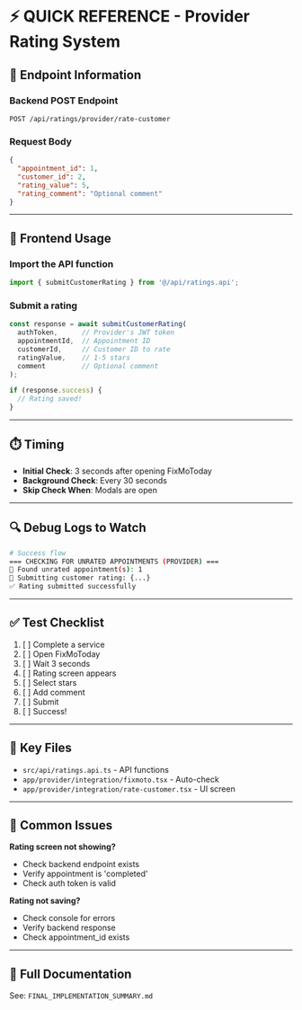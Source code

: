 # ⚡ QUICK REFERENCE - Provider Rating System

## 🎯 Endpoint Information

### Backend POST Endpoint
```
POST /api/ratings/provider/rate-customer
```

### Request Body
```json
{
  "appointment_id": 1,
  "customer_id": 2,
  "rating_value": 5,
  "rating_comment": "Optional comment"
}
```

---

## 📱 Frontend Usage

### Import the API function
```typescript
import { submitCustomerRating } from '@/api/ratings.api';
```

### Submit a rating
```typescript
const response = await submitCustomerRating(
  authToken,      // Provider's JWT token
  appointmentId,  // Appointment ID
  customerId,     // Customer ID to rate
  ratingValue,    // 1-5 stars
  comment         // Optional comment
);

if (response.success) {
  // Rating saved!
}
```

---

## ⏱️ Timing

- **Initial Check**: 3 seconds after opening FixMoToday
- **Background Check**: Every 30 seconds
- **Skip Check When**: Modals are open

---

## 🔍 Debug Logs to Watch

```bash
# Success flow
=== CHECKING FOR UNRATED APPOINTMENTS (PROVIDER) ===
🎯 Found unrated appointment(s): 1
📝 Submitting customer rating: {...}
✅ Rating submitted successfully
```

---

## ✅ Test Checklist

1. [ ] Complete a service
2. [ ] Open FixMoToday
3. [ ] Wait 3 seconds
4. [ ] Rating screen appears
5. [ ] Select stars
6. [ ] Add comment
7. [ ] Submit
8. [ ] Success!

---

## 📂 Key Files

- `src/api/ratings.api.ts` - API functions
- `app/provider/integration/fixmoto.tsx` - Auto-check
- `app/provider/integration/rate-customer.tsx` - UI screen

---

## 🚨 Common Issues

**Rating screen not showing?**
- Check backend endpoint exists
- Verify appointment is 'completed'
- Check auth token is valid

**Rating not saving?**
- Check console for errors
- Verify backend response
- Check appointment_id exists

---

## 📖 Full Documentation

See: `FINAL_IMPLEMENTATION_SUMMARY.md`
